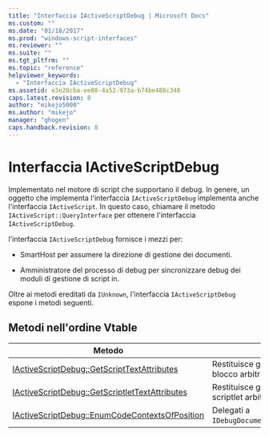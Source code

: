 ```yaml
---
title: "Interfaccia IActiveScriptDebug | Microsoft Docs"
ms.custom: ""
ms.date: "01/18/2017"
ms.prod: "windows-script-interfaces"
ms.reviewer: ""
ms.suite: ""
ms.tgt_pltfrm: ""
ms.topic: "reference"
helpviewer_keywords: 
  - "Interfaccia IActiveScriptDebug"
ms.assetid: e3e28cba-ee08-4a52-973a-b74be488c348
caps.latest.revision: 8
author: "mikejo5000"
ms.author: "mikejo"
manager: "ghogen"
caps.handback.revision: 8
---
```

# Interfaccia IActiveScriptDebug
Implementato nel motore di script che supportano il debug.  In genere, un oggetto che implementa l'interfaccia `IActiveScriptDebug` implementa anche l'interfaccia `IActiveScript`.  In questo caso, chiamare il metodo `IActiveScript::QueryInterface` per ottenere l'interfaccia `IActiveScriptDebug`.  
  
 l'interfaccia `IActiveScriptDebug` fornisce i mezzi per:  
  
-   SmartHost per assumere la direzione di gestione dei documenti.  
  
-   Amministratore del processo di debug per sincronizzare debug dei moduli di gestione di script in.  
  
 Oltre ai metodi ereditati da `IUnknown`, l'interfaccia `IActiveScriptDebug` espone i metodi seguenti.  
  
## Metodi nell'ordine Vtable  
  
|Metodo|Descrizione|  
|------------|-----------------|  
|[IActiveScriptDebug::GetScriptTextAttributes](../../winscript/reference/iactivescriptdebug-getscripttextattributes.md)|Restituisce gli attributi di testo da un blocco arbitrario di testo dello script.|  
|[IActiveScriptDebug::GetScriptletTextAttributes](../../winscript/reference/iactivescriptdebug-getscriptlettextattributes.md)|Restituisce gli attributi di testo per uno scriptlet arbitrario.|  
|[IActiveScriptDebug::EnumCodeContextsOfPosition](../../winscript/reference/iactivescriptdebug-enumcodecontextsofposition.md)|Delegati a `IDebugDocumentContext::EnumCodeContexts`.|